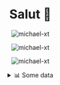 <h1 align="center">Salut 👋</h1>

<p align="center"> <img src="https://komarev.com/ghpvc/?username=michael-xt" alt="michael-xt" /> 
</p>

<p align="center"><img align="center" src="https://github-readme-stats.vercel.app/api/top-langs/?username=michael-xt&layout=compact&theme=dark&show_icons=true" alt="michael-xt" /></p>
<p align="center"><img align="center" src="https://github-readme-stats.vercel.app/api?username=michael-xt&show_icons=true&theme=dark&show_icons=true" alt="michael-xt" /></p>

<details align="center"><summary>📊 Some data</summary>
<p>

<!--START_SECTION:waka-->
**🐱 My Github Data** 

> 🏆 246 Contributions in the Year 2021
 > 
> 📦 16.3 MB Used in Github's Storage 
 > 
> 🚫 Not Opted to Hire
 > 
> 📜 5 Public Repositories 
 > 
> 🔑 31 Private Repositories  
 > 
**I'm an Early 🐤** 

```text
🌞 Morning    133 commits    ████████░░░░░░░░░░░░░░░░░   31.89% 
🌆 Daytime    108 commits    ██████░░░░░░░░░░░░░░░░░░░   25.9% 
🌃 Evening    170 commits    ██████████░░░░░░░░░░░░░░░   40.77% 
🌙 Night      6 commits      ░░░░░░░░░░░░░░░░░░░░░░░░░   1.44%

```
📅 **I'm Most Productive on Thursday** 

```text
Monday       40 commits     ██░░░░░░░░░░░░░░░░░░░░░░░   9.59% 
Tuesday      59 commits     ███░░░░░░░░░░░░░░░░░░░░░░   14.15% 
Wednesday    83 commits     █████░░░░░░░░░░░░░░░░░░░░   19.9% 
Thursday     86 commits     █████░░░░░░░░░░░░░░░░░░░░   20.62% 
Friday       63 commits     ███░░░░░░░░░░░░░░░░░░░░░░   15.11% 
Saturday     51 commits     ███░░░░░░░░░░░░░░░░░░░░░░   12.23% 
Sunday       35 commits     ██░░░░░░░░░░░░░░░░░░░░░░░   8.39%

```


📊 **This Week I Spent My Time On** 

```text
🔥 Editors: 
VS Code                  46 mins             █████████████████░░░░░░░░   71.24% 
Visual Studio            18 mins             ███████░░░░░░░░░░░░░░░░░░   28.76%

💻 Operating System: 
Windows                  1 hr 5 mins         █████████████████████████   100.0%

```

**I Mostly Code in JavaScript** 

```text
JavaScript               10 repos            ███████░░░░░░░░░░░░░░░░░░   31.25% 
Java                     8 repos             ██████░░░░░░░░░░░░░░░░░░░   25.0% 
Lua                      3 repos             ██░░░░░░░░░░░░░░░░░░░░░░░   9.38% 
Vue                      3 repos             ██░░░░░░░░░░░░░░░░░░░░░░░   9.38% 
C#                       3 repos             ██░░░░░░░░░░░░░░░░░░░░░░░   9.38%

```



 Last Updated on 17/09/2021
<!--END_SECTION:waka-->
</p>

